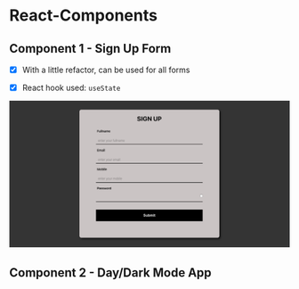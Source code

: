 # React-Components

## Component 1 - Sign Up Form

- [x] With a little refactor, can be used for all forms

- [x] React hook used: `useState`

![React Components - Sign Up Form](./form/SignUpForm.png)

## Component 2 - Day/Dark Mode App
